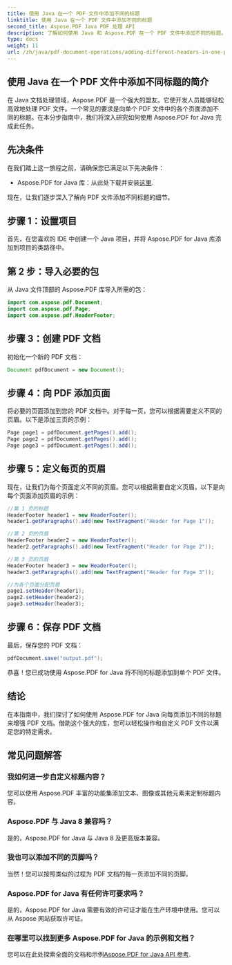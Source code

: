 ```yaml
---
title: 使用 Java 在一个 PDF 文件中添加不同的标题
linktitle: 使用 Java 在一个 PDF 文件中添加不同的标题
second_title: Aspose.PDF Java PDF 处理 API
description: 了解如何使用 Java 和 Aspose.PDF 在一个 PDF 文件中添加不同的标题。自定义 PDF 标题的分步指南。
type: docs
weight: 11
url: /zh/java/pdf-document-operations/adding-different-headers-in-one-pdf-file-using-java/
---
```


## 使用 Java 在一个 PDF 文件中添加不同标题的简介

在 Java 文档处理领域，Aspose.PDF 是一个强大的盟友。它使开发人员能够轻松高效地处理 PDF 文件。一个常见的要求是向单个 PDF 文件中的各个页面添加不同的标题。在本分步指南中，我们将深入研究如何使用 Aspose.PDF for Java 完成此任务。 

## 先决条件

在我们踏上这一旅程之前，请确保您已满足以下先决条件：

-  Aspose.PDF for Java 库：从此处下载并安装[这里](https://releases.aspose.com/pdf/java/).

现在，让我们逐步深入了解向 PDF 文件添加不同标题的细节。

## 步骤 1：设置项目

首先，在您喜欢的 IDE 中创建一个 Java 项目，并将 Aspose.PDF for Java 库添加到项目的类路径中。

## 第 2 步：导入必要的包

从 Java 文件顶部的 Aspose.PDF 库导入所需的包：

```java
import com.aspose.pdf.Document;
import com.aspose.pdf.Page;
import com.aspose.pdf.HeaderFooter;
```

## 步骤 3：创建 PDF 文档

初始化一个新的 PDF 文档：

```java
Document pdfDocument = new Document();
```

## 步骤 4：向 PDF 添加页面

将必要的页面添加到您的 PDF 文档中。对于每一页，您可以根据需要定义不同的页眉。以下是添加三页的示例：

```java
Page page1 = pdfDocument.getPages().add();
Page page2 = pdfDocument.getPages().add();
Page page3 = pdfDocument.getPages().add();
```

## 步骤 5：定义每页的页眉

现在，让我们为每个页面定义不同的页眉。您可以根据需要自定义页眉。以下是向每个页面添加页眉的示例：

```java
//第 1 页的标题
HeaderFooter header1 = new HeaderFooter();
header1.getParagraphs().add(new TextFragment("Header for Page 1"));

//第 2 页的页眉
HeaderFooter header2 = new HeaderFooter();
header2.getParagraphs().add(new TextFragment("Header for Page 2"));

//第 3 页的页眉
HeaderFooter header3 = new HeaderFooter();
header3.getParagraphs().add(new TextFragment("Header for Page 3"));

//为各个页面分配页眉
page1.setHeader(header1);
page2.setHeader(header2);
page3.setHeader(header3);
```

## 步骤 6：保存 PDF 文档

最后，保存您的 PDF 文档：

```java
pdfDocument.save("output.pdf");
```

恭喜！您已成功使用 Aspose.PDF for Java 将不同的标题添加到单个 PDF 文件。

## 结论

在本指南中，我们探讨了如何使用 Aspose.PDF for Java 向每页添加不同的标题来增强 PDF 文档。借助这个强大的库，您可以轻松操作和自定义 PDF 文件以满足您的特定需求。

## 常见问题解答

### 我如何进一步自定义标题内容？

您可以使用 Aspose.PDF 丰富的功能集添加文本、图像或其他元素来定制标题内容。

### Aspose.PDF 与 Java 8 兼容吗？

是的，Aspose.PDF for Java 与 Java 8 及更高版本兼容。

### 我也可以添加不同的页脚吗？

当然！您可以按照类似的过程为 PDF 文档的每一页添加不同的页脚。

### Aspose.PDF for Java 有任何许可要求吗？

是的，Aspose.PDF for Java 需要有效的许可证才能在生产环境中使用。您可以从 Aspose 网站获取许可证。

### 在哪里可以找到更多 Aspose.PDF for Java 的示例和文档？

您可以在此处探索全面的文档和示例[Aspose.PDF for Java API 参考](https://reference.aspose.com/pdf/java/).